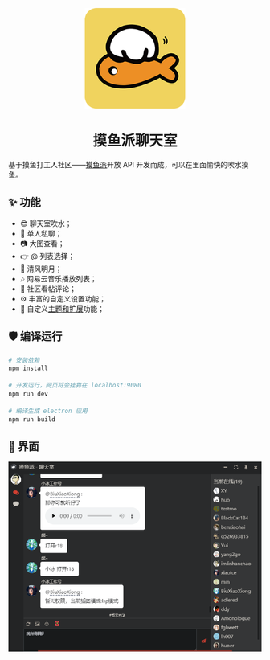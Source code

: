 <p align="center">
  <a href="https://fishpi.cn">
    <img width="200" src="./build/icons/256x256.png">
  </a>
</p>

<h1 align="center">摸鱼派聊天室</h1>

基于摸鱼打工人社区——[摸鱼派](https://fishpi.cn)开放 API 开发而成，可以在里面愉快的吹水摸鱼。

## ✨ 功能

- 😎 聊天室吹水；
- 💬 单人私聊；
- 📷 大图查看；
- 👉 @ 列表选择；
- 🍃 清风明月；
- 🎶 网易云音乐播放列表；
- 📰 社区看帖评论；
- ⚙️ 丰富的自定义设置功能；
- 🧩 自定义[主题和扩展](./Extension.md)功能；

## 🛡 编译运行

``` bash
# 安装依赖
npm install

# 开发运行，网页将会挂靠在 localhost:9080
npm run dev

# 编译生成 electron 应用
npm run build

```

## 👀 界面

![picture 1](/static/images/preview.png)  
